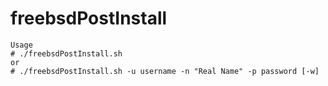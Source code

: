 # freebsdPostInstall

    Usage
    # ./freebsdPostInstall.sh
    or
    # ./freebsdPostInstall.sh -u username -n "Real Name" -p password [-w]
